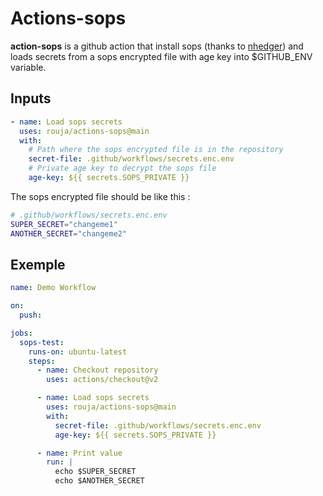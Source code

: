 # Actions-sops

**action-sops** is a github action that install sops (thanks to [nhedger](https://github.com/nhedger/setup-sops)) and loads secrets from a sops encrypted file with age key into $GITHUB_ENV variable.

## Inputs

```yaml
- name: Load sops secrets
  uses: rouja/actions-sops@main
  with:
    # Path where the sops encrypted file is in the repository
    secret-file: .github/workflows/secrets.enc.env
    # Private age key to decrypt the sops file
    age-key: ${{ secrets.SOPS_PRIVATE }}
```

The sops encrypted file should be like this : 

```bash
# .github/workflows/secrets.enc.env
SUPER_SECRET="changeme1"
ANOTHER_SECRET="changeme2"
```

## Exemple

```yaml
name: Demo Workflow

on:
  push:

jobs:
  sops-test:
    runs-on: ubuntu-latest
    steps:
      - name: Checkout repository
        uses: actions/checkout@v2

      - name: Load sops secrets
        uses: rouja/actions-sops@main
        with:
          secret-file: .github/workflows/secrets.enc.env
          age-key: ${{ secrets.SOPS_PRIVATE }}

      - name: Print value
        run: |
          echo $SUPER_SECRET
          echo $ANOTHER_SECRET
```
